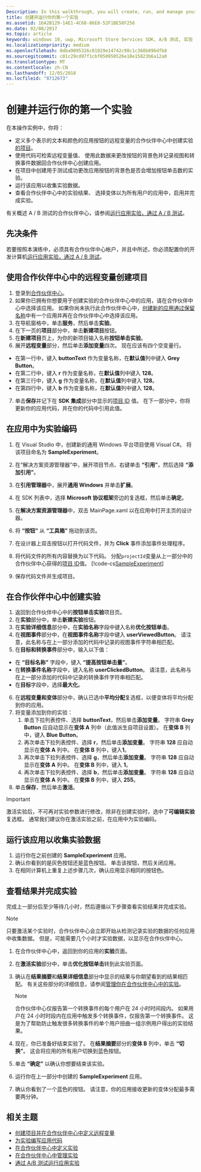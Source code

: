 ```yaml
---
Description: In this walkthrough, you will create, run, and manage your first experiment with A/B testing.
title: 创建并运行你的第一个实验
ms.assetid: 16A2B129-14E1-4C68-86E8-52F1BE58F256
ms.date: 02/08/2017
ms.topic: article
keywords: windows 10, uwp, Microsoft Store Services SDK, A/B 测试, 实验
ms.localizationpriority: medium
ms.openlocfilehash: 8dba9095326c01029e14742c98c1c368b896dfb8
ms.sourcegitcommit: c01c29cd97f1cbf050950526e18e15823b6a12a0
ms.translationtype: MT
ms.contentlocale: zh-CN
ms.lasthandoff: 12/05/2018
ms.locfileid: "8712673"
---
```

# <a name="create-and-run-your-first-experiment"></a>创建并运行你的第一个实验

在本操作实例中，你将：
* 定义多个表示的文本和颜色的应用按钮的远程变量的合作伙伴中心中创建实验[的项目](run-app-experiments-with-a-b-testing.md#terms)。
* 使用代码可检索远程变量值、 使用此数据来更改按钮的背景色并记录视图和转换事件数据回合作伙伴中心创建应用。
* 在项目中创建用于测试成功更改应用按钮的背景色是否会增加按钮单击数的实验。
* 运行该应用以收集实验数据。
* 查看合作伙伴中心中的实验结果、 选择变体以为所有用户的应用中，启用并完成实验。

有关概述 A / B 测试的合作伙伴中心，请参阅[运行应用实验，通过 A / B 测试](run-app-experiments-with-a-b-testing.md)。

## <a name="prerequisites"></a>先决条件

若要按照本演练中，必须具有合作伙伴中心帐户，并且中所述，你必须配置你的开发计算机[运行应用实验，通过 A / B 测试](run-app-experiments-with-a-b-testing.md)。

## <a name="create-a-project-with-remote-variables-in-partner-center"></a>使用合作伙伴中心中的远程变量创建项目

1. 登录到[合作伙伴中心](https://partner.microsoft.com/dashboard)。
2. 如果你已拥有你想要用于创建实验的合作伙伴中心中的应用，请在合作伙伴中心中选择该应用。 如果你尚未执行此合作伙伴中心中，[创建新的应用通过保留名称](../publish/create-your-app-by-reserving-a-name.md)中有一个应用并再在合作伙伴中心中选择该应用。
3. 在导航窗格中，单击**服务**，然后单击**实验**。
4. 在下一页的**项目**部分中，单击**新建项目**按钮。
5. 在**新建项目**页上，为你的新项目输入名称**按钮单击实验**。
6. 展开**远程变量**部分，然后单击**添加变量**四次。 现在应该有四个空变量行。
  * 在第一行中，键入 **buttonText** 作为变量名称，在**默认值**列中键入 **Grey Button**。
  * 在第二行中，键入 **r** 作为变量名称，在**默认值**列中键入 **128**。
  * 在第三行中，键入 **g** 作为变量名称，在**默认值**列中键入 **128**。
  * 在第四行中，键入 **b** 作为变量名称，在**默认值**列中键入 **128**。
7. 单击**保存**并记下在 **SDK 集成**部分中显示的[项目 ID](run-app-experiments-with-a-b-testing.md#terms) 值。 在下一部分中，你将更新你的应用代码，并在你的代码中引用此值。

## <a name="code-the-experiment-in-your-app"></a>在应用中为实验编码

1. 在 Visual Studio 中，创建新的通用 Windows 平台项目使用 Visual C#。 将该项目命名为 **SampleExperiment**。
2. 在“解决方案资源管理器”中，展开项目节点、右键单击 **“引用”**，然后选择 **“添加引用”**。
3. 在**引用管理器**中，展开**通用 Windows** 并单击**扩展**。
4. 在 SDK 列表中，选择 **Microsoft 协议框架**旁边的复选框，然后单击**确定**。
5. 在**解决方案资源管理器**中，双击 MainPage.xaml 以在应用中打开主页的设计器。
6. 将 **“按钮”** 从 **“工具箱”** 拖动到该页。
7. 在设计器上双击按钮以打开代码文件，并为 **Click** 事件添加事件处理程序。  
8. 将代码文件的所有内容替换为以下代码。 分配```projectId```变量从上一部分中的合作伙伴中心获得的[项目 ID](run-app-experiments-with-a-b-testing.md#terms)值。
    [!code-cs[SampleExperiment](./code/StoreSDKSamples/cs/ExperimentPage.xaml.cs#SampleExperiment)]

9. 保存代码文件并生成项目。

## <a name="create-the-experiment-in-partner-center"></a>在合作伙伴中心中创建实验

1. 返回到合作伙伴中心中的**按钮单击实验**项目页。
2. 在**实验**部分中，单击**新建实验**按钮。
3. 在**实验详细信息**部分中，在**实验名称**字段中键入名称**优化按钮单击**。
4. 在**视图事件**部分中，在**视图事件名称**字段中键入 **userViewedButton**。 请注意，此名称与在上一部分添加的代码中记录的视图事件字符串相匹配。
5. 在**目标和转换事件**部分中，输入以下值：
  * 在 **“目标名称”** 字段中，键入 **“提高按钮单击量”**。
  * 在**转换事件名称**字段中，键入名称 **userClickedButton**。 请注意，此名称与在上一部分添加的代码中记录的转换事件字符串相匹配。
  * 在**目标**字段中，选择**最大化**。
6. 在**远程变量和变体**部分中，确认已选中**平均分配**复选框，以便变体将平均分配到你的应用。
7. 将变量添加到你的实验：
    1. 单击下拉列表控件、选择 **buttonText**，然后单击**添加变量**。 字符串 **Grey Button** 应自动显示在**变体 A** 列中（此值派生自项目设置）。 在**变体 B** 列中，键入 **Blue Button**。
    2. 再次单击下拉列表控件、选择 **r**，然后单击**添加变量**。 字符串 **128** 应自动显示在**变体 A** 列中。 在**变体 B** 列中，键入**1**。
    3. 再次单击下拉列表控件、选择 **g**，然后单击**添加变量**。 字符串 **128** 应自动显示在**变体 A** 列中。 在**变体 B** 列中，键入 **1**。  
    4. 再次单击下拉列表控件、选择 **b**，然后单击**添加变量**。 字符串 **128** 应自动显示在**变体 A** 列中。 在**变体 B** 列中，键入 **255**。  
8. 单击**保存**，然后单击**激活**。

> [!IMPORTANT]
> 激活实验后，不可再对实验参数进行修改，除非在创建实验时，选中了**可编辑实验**复选框。 通常我们建议你在激活实验之前，在应用中为实验编码。

## <a name="run-the-app-to-gather-experiment-data"></a>运行该应用以收集实验数据

1. 运行你在之前创建的 **SampleExperiment** 应用。
2. 确认你看到的是灰色按钮还是蓝色按钮。 单击该按钮，然后关闭应用。
3. 在相同计算机上重复上述步骤几次，确认应用显示相同的按钮色。

## <a name="review-the-results-and-complete-the-experiment"></a>查看结果并完成实验

完成上一部分后至少等待几小时，然后遵循以下步骤查看实验结果并完成实验。

> [!NOTE]
> 只要激活某个实验时，合作伙伴中心会立即开始从检测记录实验的数据的任何应用中收集数据。 但是，可能需要几个小时才实验数据，以显示在合作伙伴中心。

1. 在合作伙伴中心中，返回到你的应用的**实验**页面。
2. 在**激活实验**部分中，单击**优化按钮单击**转到此实验页面。
3. 确认在**结果摘要**和**结果详细信息**部分中显示的结果与你期望看到的结果相匹配。 有关这些部分的详细信息，请参阅[管理你在合作伙伴中心中的实验](manage-your-experiment.md#review-the-results-of-your-experiment)。
    > [!NOTE]
    > 合作伙伴中心仅报告第一个转换事件的每个用户在 24 小时时间段内。 如果用户在 24 小时时段内在应用中触发多个转换事件，仅报告第一个转换事件。 这是为了帮助防止触发很多转换事件的单个用户扭曲一组示例用户得出的实验结果。

4. 现在，你已准备好结束实验了。 在**结果摘要**部分的**变体 B** 列中，单击 **“切换”**。 这会将应用的所有用户切换到蓝色按钮。
5. 单击 **“确定”** 以确认你想要结束该实验。
6. 运行你在上一部分中创建的 **SampleExperiment** 应用。
7. 确认你看到了一个蓝色的按钮。 请注意，你的应用接收更新的变体分配最多需要两分钟。

## <a name="related-topics"></a>相关主题

* [创建项目并在合作伙伴中心中定义远程变量](create-a-project-and-define-remote-variables-in-the-dev-center-dashboard.md)
* [为实验编写应用代码](code-your-experiment-in-your-app.md)
* [在合作伙伴中心中定义实验](define-your-experiment-in-the-dev-center-dashboard.md)
* [在合作伙伴中心中管理实验](manage-your-experiment.md)
* [通过 A/B 测试运行应用实验](run-app-experiments-with-a-b-testing.md)
